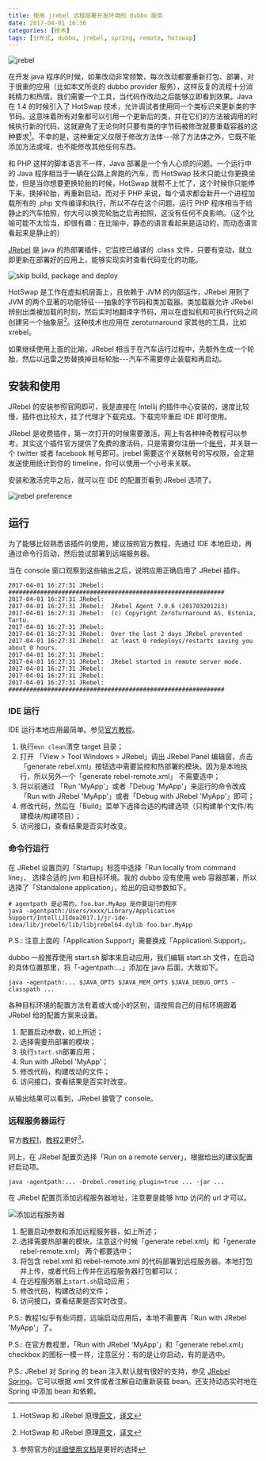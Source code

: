 ```yaml
---
title: 使用 jrebel 远程部署开发环境的 dubbo 服务
date: 2017-04-01 16:36
categories: [技术]
tags: [分布式, dubbo, jrebel, spring, remote, hotswap]
---
```


![jrebel ](https://zeroturnaround.com/wp-content/uploads/2011/02/jrebel-dl.png "jrebel")

在开发 java 程序的时候，如果改动非常频繁，每次改动都要重新打包、部署，对于很重的应用（比如本文所说的 dubbo provider 服务），这样反复的流程十分消耗精力和热情。我们需要一个工具，当代码作改动之后能够立即看到效果。Java 在 1.4 的时候引入了 HotSwap 技术，允许调试者使用同一个类标识来更新类的字节码。这意味着所有对象都可以引用一个更新后的类，并在它们的方法被调用的时候执行新的代码，这就避免了无论何时只要有类的字节码被修改就要重载容器的这种要求[^hotswap-jrebel]。不幸的是，这种重定义仅限于修改方法体---除了方法体之外，它既不能添加方法或域，也不能修改其他任何东西。

和 PHP 这样的脚本语言不一样，Java 部署是一个令人心烦的问题。一个运行中的 Java 程序相当于一辆在公路上奔跑的汽车，而 HotSwap 技术只能让你更换坐垫，但是当你想要更换轮胎的时候，HotSwap 就帮不上忙了，这个时候你只能停下来，换掉轮胎，再重新启动。而对于 PHP 来说，每个请求都会新开一个进程加载所有的 .php 文件编译和执行，所以不存在这个问题。运行 PHP 程序相当于给静止的汽车拍照，你大可以换完轮胎之后再拍照，这没有任何不良影响。（这个比喻可能不太恰当，却很有趣：在比喻中，静态的语言看起来是运动的，而动态语言看起来是静止的）

[JRebel](https://zeroturnaround.com/software/jrebel/) 是 java 的热部署插件，它监控已编译的 .class 文件，只要有变动，就立即更新在部署好的应用上，能够实现实时查看代码变化的功能。

![skip build, package and deploy](https://zeroturnaround.com/wp-content/uploads/2016/11/JR_devcycle_2016_c.png "skip build, package and deploy")



HotSwap 是工作在虚拟机层面上，且依赖于 JVM 的内部运作，JRebel 用到了 JVM 的两个显著的功能特征---抽象的字节码和类加载器。类加载器允许 JRebel 辨别出类被加载的时刻，然后实时地翻译字节码，用以在虚拟机和可执行代码之间创建另一个抽象层[^hotswap-jrebel]。这种技术也应用在 zeroturnaround 家其他的工具，比如 xrebel。

如果继续使用上面的比喻，JRebel 相当于在汽车运行过程中，先额外生成一个轮胎，然后以迅雷之势替换掉目标轮胎---汽车不需要停止装载和再启动。

## 安装和使用

JRebel 的安装参照官网即可，我是直接在 Intellij 的插件中心安装的，速度比较慢，插件也比较大，挂了代理才下载完成。下载完毕重启 IDE 即可使用。

JRebel 是收费插件，第一次打开的时候需要激活，网上有各种神奇教程可以参考。其实这个插件官方提供了免费的激活码，只是需要你注册一个[帐号](https://my.jrebel.com/)，并关联一个 twitter 或者 facebook 帐号即可。jrebel 需要这个关联帐号的写权限，会定期发送使用统计到你的 timeline，你可以使用一个小号来关联。

安装和激活完毕之后，就可以在 IDE 的配置页看到 JRebel 选项了。

![jrebel preference](http://wulfric.qiniudn.com/java/jrebel-preference.png "jrebel preference")

## 运行

为了能够比较熟悉该插件的使用，建议按照官方教程，先通过 IDE 本地启动，再通过命令行启动，然后尝试部署到远端服务器。

当在 console 窗口观察到这些输出之后，说明应用正确启用了 JRebel 插件。

```shell
2017-04-01 16:27:31 JRebel:  #############################################################
2017-04-01 16:27:31 JRebel:
2017-04-01 16:27:31 JRebel:  JRebel Agent 7.0.6 (201703201213)
2017-04-01 16:27:31 JRebel:  (c) Copyright ZeroTurnaround AS, Estonia, Tartu.
2017-04-01 16:27:31 JRebel:
2017-04-01 16:27:31 JRebel:  Over the last 2 days JRebel prevented
2017-04-01 16:27:31 JRebel:  at least 0 redeploys/restarts saving you about 0 hours.
2017-04-01 16:27:31 JRebel:
2017-04-01 16:27:31 JRebel:  JRebel started in remote server mode.
2017-04-01 16:27:31 JRebel:
2017-04-01 16:27:31 JRebel:
2017-04-01 16:27:31 JRebel:  #############################################################
```

### IDE 运行

IDE 运行本地应用最简单。参见[官方教程](https://zeroturnaround.com/software/jrebel/quickstart/intellij/?run=ide#!/server-configuration)。

1. 执行`mvn clean`清空 target 目录；
2. 打开 「View > Tool Windows > JRebel」调出 JRebel Panel 编辑窗，点击「generate rebel.xml」按钮选中需要监控和热部署的模块。因为是本地执行，所以另外一个「generate rebel-remote.xml」 不需要选中；
3. 将以前通过 「Run 'MyApp'」或者「Debug 'MyApp'」来运行的命令改成「Run with JRebel 'MyApp'」或者「Debug with JRebel 'MyApp'」即可；
4. 修改代码，然后在「Build」菜单下选择合适的构建选项（只构建单个文件/构建模块/构建项目）；
5. 访问接口，查看结果是否实时改变。

### 命令行运行

在 JRebel 设置页的「Startup」标签中选择「Run locally from command line」， 选择合适的 jvm 和目标环境。我的 dubbo 没有使用 web 容器部署，所以选择了「Standalone application」，给出的启动参数如下。

```shell
# agentpath 是必需的，foo.bar.MyApp 是你要运行的程序
java -agentpath:/Users/xxxx/Library/Application Support/IntelliJIdea2017.1/jr-ide-idea/lib/jrebel6/lib/libjrebel64.dylib foo.bar.MyApp
```

P.S.: 注意上面的「Application Support」需要换成「Application\ Support」。

dubbo 一般推荐使用 start.sh 脚本来启动应用，我们编辑 start.sh 文件，在启动的具体位置那里，将「-agentpath:...」添加在 java 后面，大致如下。

```shell
java -agentpath:... $JAVA_OPTS $JAVA_MEM_OPTS $JAVA_DEBUG_OPTS -classpath ...
```

各种目标环境的配置方法有着或大或小的区别，请按照自己的目标环境跟着 JRebel 给的配置方案来设置。

1. 配置启动参数，如上所述；
2. 选择需要热部署的模块；
3. 执行`start.sh`部署应用；
4. Run with JRebel 'MyApp'；
5. 修改代码，构建改动的文件；
6. 访问接口，查看结果是否实时改变。

从输出结果可以看到，JRebel 接管了 console。

### 远程服务器运行

官方[教程1](https://zeroturnaround.com/software/jrebel/quickstart/intellij/?run=remote#!/server-configuration)，[教程2](https://manuals.zeroturnaround.com/jrebel/remoteserver/intellij.html)更好[^jrebel-doc]。

同上，在 JRebel 配置页选择「Run on a remote server」，根据给出的建议配置好启动项。

```shell
java -agentpath:... -Drebel.remoting_plugin=true ... -jar ...
```

在 JRebel 配置页添加远程服务器地址，注意要是能够 http 访问的 url 才可以。

![添加远程服务器](https://manuals.zeroturnaround.com/jrebel/_images/intellij-add-remote-server.png "添加远程服务器")

1. 配置启动参数和添加远程服务器，如上所述；
2. 选择需要热部署的模块，注意这个时候「generate rebel.xml」和「generate rebel-remote.xml」 两个都要选中；
3. 将包含 rebel.xml 和 rebel-remote.xml 的代码部署到远程服务器。本地打包并上传，或者代码上传并在远程服务器打包都可以；
4. 在远程服务器上`start.sh`启动应用；
5. 修改代码，构建改动的文件；
6. 访问接口，查看结果是否实时改变。

P.S.: 教程1似乎有些问题，远端启动应用后，本地不需要再「Run with JRebel 'MyApp'」了。

P.S.: 在官方教程里，「Run with JRebel 'MyApp'」和「generate rebel.xml」checkbox 的图标一模一样，注意区分：有的是让你启动，有的是选中。

P.S.: JRebel 对 Spring 的 bean 注入默认就有很好的支持，参见 [JRebel Spring](https://zeroturnaround.com/software/jrebel/learn/jrebel-spring-integration/)。它可以根据 xml 文件或者注解自动重新装载 bean。还支持动态实时地在 Spring 中添加 bean 和依赖。



[^hotswap-jrebel]: HotSwap 和 JRebel 原理[原文](https://dzone.com/articles/reloading-java-classes-401)，[译文](http://www.hollischuang.com/archives/598)
[^jrebel-doc]: 参照官方的[详细使用文档](https://manuals.zeroturnaround.com/jrebel/index.html)是更好的选择